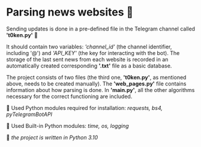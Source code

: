 # Parsing news websites :newspaper:
Sending updates is done in a pre-defined file in the Telegram channel called **'t0ken.py'** :incoming_envelope:

It should contain two variables:
_'channel_id'_ (the channel identifier, including '@') and _'API_KEY'_ (the key for interacting with the bot). The storage
of the last sent news from each website is recorded in an automatically created corresponding **'.txt'** file as a basic database.

The project consists of two files (the third one, **'t0ken.py'**, as mentioned above, needs to be created manually).
The **'web_pages.py'** file contains information about how parsing is done. In **'main.py'**, all the other algorithms
necessary for the correct functioning are included.

:pushpin: Used Python modules required for installation: _requests, bs4, pyTelegramBotAPI_

:pushpin: Used Built-in Python modules: _time, os, logging_

:pushpin: _the project is written in Python 3.10_
